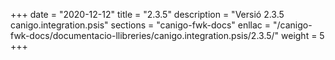 +++
date        = "2020-12-12"
title       = "2.3.5"
description = "Versió 2.3.5 canigo.integration.psis"
sections    = "canigo-fwk-docs"
enllac		= "/canigo-fwk-docs/documentacio-llibreries/canigo.integration.psis/2.3.5/"
weight		= 5
+++
